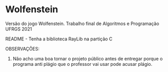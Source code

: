 # Wolfenstein
Versão do jogo Wolfenstein. Trabalho final de Algoritmos e Programação UFRGS 2021


README - Tenha a biblioteca RayLib na partição C

OBSERVAÇÕES:
1) Não acho uma boa tornar o projeto público antes de entregar porque o programa anti plágio que o professor vai usar pode acusar plágio.
